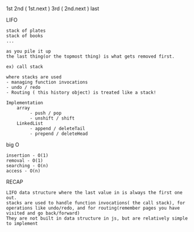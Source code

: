 1st
2nd ( 1st.next )
3rd ( 2nd.next )
last

LIFO

    stack of plates
    stack of books
    ...

    as you pile it up
    the last thing(or the topmost thing) is what gets removed first.

    ex) call stack

    where stacks are used
    - managing function invocations
    - undo / redo
    - Routing ( this history object) is treated like a stack!

    Implementation
        array
             - push / pop
             - unshift / shift
        LinkedList
             - append / deleteTail
             - prepend / deleteHead

big O

    insertion - O(1)
    removal - O(1)
    searching - O(n)
    access - O(n)

RECAP

    LIFO data structure where the last value in is always the first one out.
    stacks are used to handle function invocations( the call stack), for operations like undo/redo, and for routing(remember pages you have visited and go back/forward)
    They are not built in data structure in js, but are relatively simple to implement
